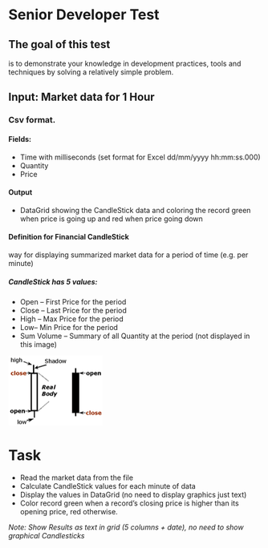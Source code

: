 # Senior Developer Test

## The goal of this test 
is to demonstrate your knowledge in development practices, tools and techniques by solving a relatively simple problem. 

## Input: Market data for 1 Hour
### Csv format. 

#### Fields:
* Time with milliseconds (set format for Excel dd/mm/yyyy hh:mm:ss.000)
* Quantity 
* Price

#### Output 
* DataGrid showing the CandleStick data and coloring the record green when price is going up and red when price going down 

#### Definition for Financial CandleStick
way for displaying summarized market data for a period of time (e.g. per minute) 

##### CandleStick has 5 values:
* Open  – First Price for the period
* Close – Last Price for the period 
* High – Max Price for the period
* Low– Min Price for the period
* Sum Volume – Summary of all Quantity at the period (not displayed in this image)

![CandleStick](candlestick.png)

# Task 
* Read the market data from the file
* Calculate CandleStick values for each minute of data
* Display the values in DataGrid (no need to display graphics just text)
* Color record green when a record’s closing price is higher than its opening price, red otherwise. 

_Note: Show Results as text in grid (5 columns + date), no need to show graphical Candlesticks_
